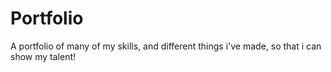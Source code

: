 # Portfolio
A portfolio of many of my skills, and different things i've made, so that i can show my talent!
